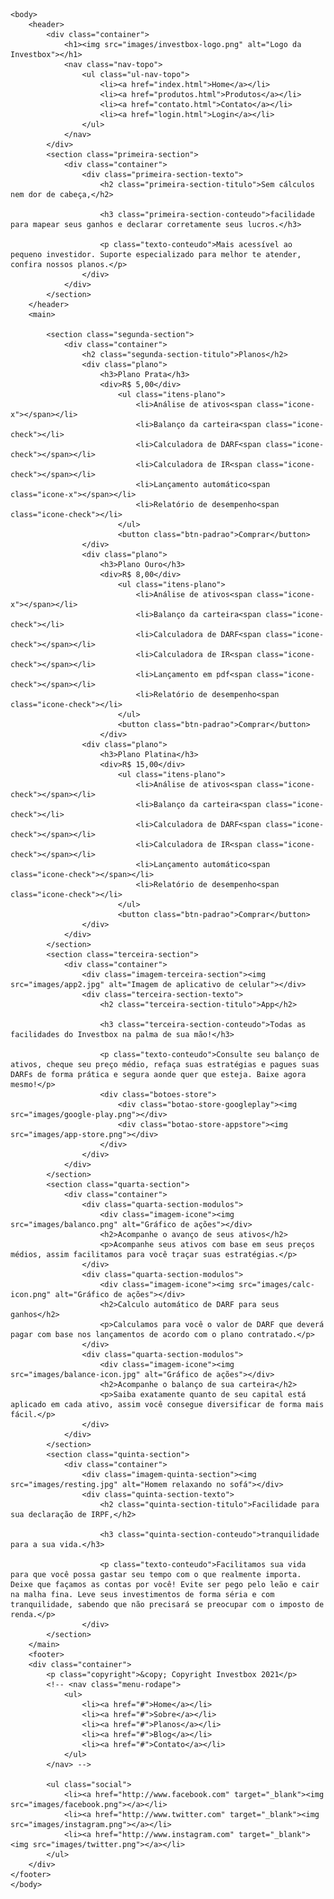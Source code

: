 <!DOCTYPE html>
<html lang="pt-br">
	<head>
		<meta charset="UTF-8">
		<meta name="viewport" content="width=device-width initial-scale=1.0">
		<title>Home | Investbox</title>
		<link rel="stylesheet"	href="reset.css">
		<link rel="stylesheet"	href="estilo.css">
		<link rel="stylesheet"	href="estiloindex.css">
		<link rel="preconnect" href="https://fonts.gstatic.com">
		<link href="https://fonts.googleapis.com/css2?family=Poppins&display=swap" rel="stylesheet">
	</head>

	<body>
		<header>
			<div class="container">
				<h1><img src="images/investbox-logo.png" alt="Logo da Investbox"></h1>
				<nav class="nav-topo">
					<ul class="ul-nav-topo">
						<li><a href="index.html">Home</a></li>
						<li><a href="produtos.html">Produtos</a></li>
						<li><a href="contato.html">Contato</a></li>
						<li><a href="login.html">Login</a></li>
					</ul>
				</nav>
			</div>
			<section class="primeira-section">
				<div class="container">
					<div class="primeira-section-texto">
						<h2 class="primeira-section-titulo">Sem cálculos nem dor de cabeça,</h2>
						
						<h3 class="primeira-section-conteudo">facilidade para mapear seus ganhos e declarar corretamente seus lucros.</h3>

						<p class="texto-conteudo">Mais acessível ao pequeno investidor. Suporte especializado para melhor te atender, confira nossos planos.</p>
					</div>
				</div>
			</section>
		</header>
		<main>

			<section class="segunda-section">
				<div class="container">
					<h2 class="segunda-section-titulo">Planos</h2>
					<div class="plano">
						<h3>Plano Prata</h3>
						<div>R$ 5,00</div>
							<ul class="itens-plano">
								<li>Análise de ativos<span class="icone-x"></span></li>
								<li>Balanço da carteira<span class="icone-check"></li>
								<li>Calculadora de DARF<span class="icone-check"></span></li>
								<li>Calculadora de IR<span class="icone-check"></span></li>
								<li>Lançamento automático<span class="icone-x"></span></li>
								<li>Relatório de desempenho<span class="icone-check"></li>
							</ul>
							<button class="btn-padrao">Comprar</button>
					</div>
					<div class="plano">
						<h3>Plano Ouro</h3>
						<div>R$ 8,00</div>
							<ul class="itens-plano">
								<li>Análise de ativos<span class="icone-x"></span></li>
								<li>Balanço da carteira<span class="icone-check"></li>
								<li>Calculadora de DARF<span class="icone-check"></span></li>
								<li>Calculadora de IR<span class="icone-check"></span></li>
								<li>Lançamento em pdf<span class="icone-check"></span></li>
								<li>Relatório de desempenho<span class="icone-check"></li>
							</ul>
							<button class="btn-padrao">Comprar</button>
						</div>
					<div class="plano">
						<h3>Plano Platina</h3>
						<div>R$ 15,00</div>
							<ul class="itens-plano">
								<li>Análise de ativos<span class="icone-check"></span></li>
								<li>Balanço da carteira<span class="icone-check"></li>
								<li>Calculadora de DARF<span class="icone-check"></span></li>
								<li>Calculadora de IR<span class="icone-check"></span></li>
								<li>Lançamento automático<span class="icone-check"></span></li>
								<li>Relatório de desempenho<span class="icone-check"></li>
							</ul>
							<button class="btn-padrao">Comprar</button>
					</div>
				</div>
			</section>
			<section class="terceira-section">
				<div class="container">
					<div class="imagem-terceira-section"><img src="images/app2.jpg" alt="Imagem de aplicativo de celular"></div>
					<div class="terceira-section-texto">
						<h2 class="terceira-section-titulo">App</h2>
						
						<h3 class="terceira-section-conteudo">Todas as facilidades do Investbox na palma de sua mão!</h3>

						<p class="texto-conteudo">Consulte seu balanço de ativos, cheque seu preço médio, refaça suas estratégias e pagues suas DARFs de forma prática e segura aonde quer que esteja. Baixe agora mesmo!</p>
						<div class="botoes-store">
							<div class="botao-store-googleplay"><img src="images/google-play.png"></div>
							<div class="botao-store-appstore"><img src="images/app-store.png"></div>
						</div>
					</div>
				</div>
			</section>
			<section class="quarta-section">
				<div class="container">
					<div class="quarta-section-modulos">
						<div class="imagem-icone"><img src="images/balanco.png" alt="Gráfico de ações"></div>
						<h2>Acompanhe o avanço de seus ativos</h2>
						<p>Acompanhe seus ativos com base em seus preços médios, assim facilitamos para você traçar suas estratégias.</p>
					</div>
					<div class="quarta-section-modulos">
						<div class="imagem-icone"><img src="images/calc-icon.png" alt="Gráfico de ações"></div>
						<h2>Calculo automático de DARF para seus ganhos</h2>
						<p>Calculamos para você o valor de DARF que deverá pagar com base nos lançamentos de acordo com o plano contratado.</p>
					</div>
					<div class="quarta-section-modulos">
						<div class="imagem-icone"><img src="images/balance-icon.jpg" alt="Gráfico de ações"></div>
						<h2>Acompanhe o balanço de sua carteira</h2>
						<p>Saiba exatamente quanto de seu capital está aplicado em cada ativo, assim você consegue diversificar de forma mais fácil.</p>
					</div>
				</div>
			</section>
			<section class="quinta-section">
				<div class="container">
					<div class="imagem-quinta-section"><img src="images/resting.jpg" alt="Homem relaxando no sofá"></div>
					<div class="quinta-section-texto">
						<h2 class="quinta-section-titulo">Facilidade para sua declaração de IRPF,</h2>
						
						<h3 class="quinta-section-conteudo">tranquilidade para a sua vida.</h3>

						<p class="texto-conteudo">Facilitamos sua vida para que você possa gastar seu tempo com o que realmente importa. Deixe que façamos as contas por você! Evite ser pego pelo leão e cair na malha fina. Leve seus investimentos de forma séria e com tranquilidade, sabendo que não precisará se preocupar com o imposto de renda.</p>
					</div>
			</section>
		</main>
		<footer>
		<div class="container">
			<p class="copyright">&copy; Copyright Investbox 2021</p>
			<!-- <nav class="menu-rodape">
				<ul>
					<li><a href="#">Home</a></li>
					<li><a href="#">Sobre</a></li>
					<li><a href="#">Planos</a></li>
					<li><a href="#">Blog</a></li>
					<li><a href="#">Contato</a></li>
				</ul>
			</nav> -->

			<ul class="social">
				<li><a href="http://www.facebook.com" target="_blank"><img src="images/facebook.png"></a></li>
				<li><a href="http://www.twitter.com" target="_blank"><img src="images/instagram.png"></a></li>
				<li><a href="http://www.instagram.com" target="_blank"><img src="images/twitter.png"></a></li>
			</ul>
		</div>
	</footer>
	</body>
</html>
